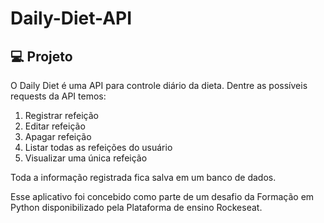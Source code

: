 # Daily-Diet-API


## 💻 Projeto

O Daily Diet é uma API para controle diário da dieta. 
Dentre as possíveis requests da API temos:
1. Registrar refeição
2. Editar refeição
3. Apagar refeição
4. Listar todas as refeições do usuário
5. Visualizar uma única refeição

Toda a  informação registrada fica salva em um banco de dados. 

Esse aplicativo foi concebido como parte de um desafio da Formação em Python disponibilizado pela Plataforma de ensino Rockeseat.
